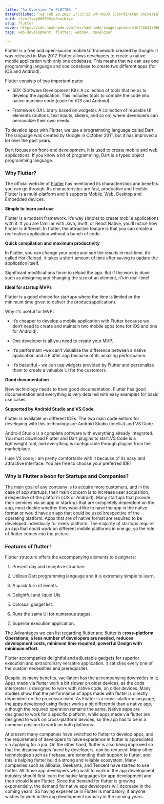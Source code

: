 ```yaml
---
title: "An Overview To FLUTTER !"
datePublished: Tue Feb 28 2023 17:33:53 GMT+0000 (Coordinated Universal Time)
cuid: cleoj2vcy000009jo8soibiyx
slug: flutter
cover: https://cdn.hashnode.com/res/hashnode/image/upload/v1677604379663/44e4f595-6703-43c9-9a0f-5bf2090fa488.webp
tags: web-development, flutter, webdev, developer

---
```


Flutter is a free and open-source mobile UI framework created by Google. It was released in May 2017. Flutter allows developers to create a native mobile application with only one codebase. This means that we can use one programming language and one codebase to create two different apps (for iOS and Android).

Flutter consists of two important parts:

* SDK (Software Development Kit): A collection of tools that helps to develop the application. This includes tools to compile the code into native machine code (code for iOS and Android).
    
* Framework (UI Library based on widgets): A collection of reusable UI elements (buttons, text inputs, sliders, and so on) where developers can personalize their own needs.
    

To develop apps with Flutter, we use a programming language called Dart. The language was created by Google in October 2011, but it has improved a lot over the past years.

Dart focuses on front-end development, it is used to create mobile and web applications. If you know a bit of programming, Dart is a typed object programming language.

### Why Flutter?

The official website of [Flutter](https://flutter.dev/?gclid=Cj0KCQiA6fafBhC1ARIsAIJjL8mEYP3eNPnWXE-p0XZI-vNf7jHRt9LEGidIFdanE1lHJI0eKNfEwSwaAqq1EALw_wcB&gclsrc=aw.ds) has mentioned its characteristics and benefits you can go through. Its characteristics are fast, productive and flexible. Flutter is a multi-platform and it supports Mobile, Web, Desktop and Embedded devices.

**Simple to learn and use**

Flutter is a modern framework. It’s way simpler to create mobile applications with it. If you are familiar with Java, Swift, or React Native, you'll notice how Flutter is different. In flutter, the attractive feature is that you can create a real native application without a bunch of code.

**Quick compilation and maximum productivity**

In Flutter, you can change your code and see the results in real-time. It’s called Hot-Reload. It takes a short amount of time after saving to update the application itself.

Significant modifications force to reload the app. But if the work is done such as designing and changing the size of an element, it’s in real-time!

**Ideal for startup MVPs**

Flutter is a good choice for startups where the time is limited or the minimum time given to deliver the product(application).

Why it's useful for MVP:

* It’s cheaper to develop a mobile application with Flutter because we don’t need to create and maintain two mobile apps (one for iOS and one for Android).
    
* One developer is all you need to create your MVP.
    
* It’s performant –we can't visualize the difference between a native application and a Flutter app because of its amazing performance.
    
* It’s beautiful – we can use widgets provided by Flutter and personalize them to create a valuable UI for the customers.
    

**Good documentation**

New technology needs to have good documentation. Flutter has good documentation and everything is very detailed with easy examples for basic use cases.

**Supported by Android Studio and VS Code**

Flutter is available on different IDEs. The two main code editors for developing with this technology are Android Studio (IntelliJ) and VS Code.

Android Studio is a complete software with everything already integrated. You must download Flutter and Dart plugins to start.VS Code is a lightweight tool, and everything is configurable through plugins from the marketplace.

I use VS code; I am pretty comfortable with it because of its easy and attractive interface. You are free to choose your preferred IDE!

### Why is Flutter a boon for Startups and Companies?

The main goal of any company is to acquire more customers, and in the case of app startups, their main concern is to increase user acquisition, irrespective of the platform (iOS or Android). Many startups that provide their services via an app or startups that are completely dependent on the app, must decide whether they would like to have the app in the native format or would have an app that could be used irrespective of the operating platform. Apps that are of native format are required to be developed individually for every platform. The majority of startups require an app that could work on different mobile platforms in one go, so the role of flutter comes into the picture.

### Features of flutter !

Flutter structure offers the accompanying elements to designers:

1. Present day and receptive structure.
    
2. Utilizes Dart programming language and it is extremely simple to learn.
    
3. A quick turn of events.
    
4. Delightful and liquid UIs.
    
5. Colossal gadget list.
    
6. Runs the same UI for numerous stages.
    
7. Superior execution application.
    

The Advantages we can list regarding flutter are; flutter is c**ross-platform Operations, a less number of developers are needed,** **reduces development costs, minimum time required, powerful Design with minimum effort.**

Flutter accompanies delightful and adjustable gadgets for superior execution and extraordinary versatile application. It satisfies every one of the custom necessities and prerequisites

Despite its many benefits, vacillation has the accompanying downsides in it; Apps made via flutter work a bit slower on older devices, as the code interpreter is designed to work with native code, on older devices. Many studies show that the performance of apps made with flutter is directly dependent on the processor used. As Flutter is a cross-platform language, the apps developed using flutter works a bit differently than a native app, although the required operation remains the same. Native apps are designed to work for a specific platform, while apps made via flutter are designed to work on cross-platform devices, so the app has to be in a common position to work on both platforms.

At present many companies have switched to flutter to develop apps, and the requirement of developers to have experience in flutter is appreciated via applying for a job. On the other hand, flutter is also being improved so that the disadvantages faced by developers, can be reduced. Many other technologies such as firebase, are extending their support to flutter, and this is helping flutter build a strong and reliable ecosystem. Many companies such as Alibaba, Geekants, and Tencent have started to use flutter. All those app developers who wish to work in the app development industry should first learn the native languages for app development and then should learn Flutter. Since the demand for flutter is growing exponentially, the demand for native app developers will decrease in the coming years. So having experience in Flutter is mandatory, if anyone wishes to work in the app development industry in the coming years.